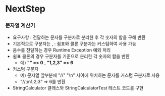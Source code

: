 # NextStep
### 문자열 계산기
* 요구사항 : 전달하는 문자를 구분자로 분리한 후 각 숫자의 합을 구해 반환
* 기본적으로 구분자는 , : 쉼표와 콜론 구분자는 커스텀하여 사용 가능
* 음수를 전달하는 경우 Runtime Exception 예외 처리
* 쉼표 콜론의 경우 구분자를 기준으로 분리한 각 숫자의 합을 반환
  * 예) **"" => 0**  , **"1,2,3" => 6**
* 커스텀 구분자
  * 예) 문자열 앞부분에 "//" "\n" 사이에 위치하는 문자를 커스텀 구분자로 사용
  * "//;\n1;2;3" => 6를 반환
* StringCalculator 클래스와 StringCalculatorTest 테스트 코드를 구현
  